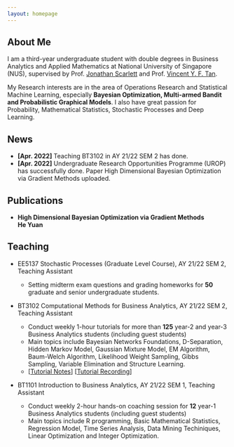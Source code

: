 ```yaml
---
layout: homepage
---
```


## About Me

I am a third-year undergraduate student with double degrees in Business Analytics and Applied Mathematics at National University of Singapore (NUS), supervised by Prof. [Jonathan Scarlett](https://www.comp.nus.edu.sg/~scarlett/) and Prof. [Vincent Y. F. Tan](https://vyftan.github.io/). 

My Research interests are in the area of Operations Research and Statistical Machine Learning, especially **Bayesian Optimization, Multi-armed Bandit and Probabilistic Graphical Models**. I also have great passion for Probability, Mathematical Statistics, Stochastic Processes and Deep Learning.



## News

- **[Apr. 2022]** Teaching BT3102 in AY 21/22 SEM 2 has done. 
- **[Apr. 2022]** Undergraduate Research Opportunities Programme (UROP) has successfully done. Paper High Dimensional Bayesian Optimization via Gradient Methods uploaded.



## Publications

- **High Dimensional Bayesian Optimization via Gradient Methods**
  <br>
  **He Yuan**



## Teaching

- EE5137 Stochastic Processes (Graduate Level Course), AY 21/22 SEM 2, Teaching Assistant
  - Setting midterm exam questions and grading homeworks for **50** graduate and senior undergraduate students. 

- BT3102 Computational Methods for Business Analytics, AY 21/22 SEM 2, Teaching Assistant
  - Conduct weekly 1-hour tutorials for more than **125** year-2 and year-3 Business Analytics students (including guest students)
  - Main topics include Bayesian Networks Foundations, D-Separation, Hidden Markov Model, Gaussian Mixture Model, EM Algorithm, Baum-Welch Algorithm, Likelihood Weight Sampling, Gibbs Sampling, Variable Elimination and Structure Learning.
  - [[Tutorial Notes](https://drive.google.com/file/d/14HlVE_Dj5k5b2AZfcius6i2_K778Ztt8/view?usp=sharing)] [[Tutorial Recording](https://www.youtube.com/playlist?list=PLYEmLA_7ilZNEjwvGUoszPzUOWqIDjUZI)]

- BT1101 Introduction to Business Analytics, AY 21/22 SEM 1, Teaching Assistant
  - Conduct weekly 2-hour hands-on coaching session for **12** year-1 Business Analytics students (including guest students)
  - Main topics include R programming, Basic Mathematical Statistics, Regression Model, Time Series Analysis, Data Mining Techiniques, Linear Optimization and Integer Optimization.

